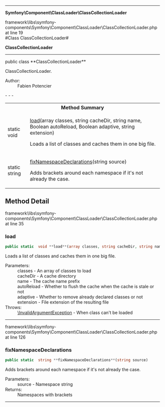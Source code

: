 - - -

**Symfony\Component\ClassLoader\ClassCollectionLoader**
<div class="location">framework\libs\symfony-components\Symfony\Component\ClassLoader\ClassCollectionLoader.php at line 19</div>
#Class ClassCollectionLoader#

**ClassCollectionLoader**


- - -

<p class="signature">public  class **ClassCollectionLoader**</p>

<div class="comment" id="overview_description"><p>ClassCollectionLoader.</p></div>

<dl>
<dt>Author:</dt>
<dd>Fabien Potencier <fabien@symfony.com></dd>
</dl>
- - -

<table id="summary_method">
<tr><th colspan="2">Method Summary</th></tr>
<tr>
<td class="type">static  void</td>
<td class="description"><p class="name"><a href="#load">load</a>(array classes, string cacheDir, string name, Boolean autoReload, Boolean adaptive, string extension)</p><p class="description">Loads a list of classes and caches them in one big file.</p></td>
</tr>
<tr>
<td class="type">static  string</td>
<td class="description"><p class="name"><a href="#fixNamespaceDeclarations">fixNamespaceDeclarations</a>(string source)</p><p class="description">Adds brackets around each namespace if it's not already the case.</p></td>
</tr>
</table>

<h2 id="detail_method">Method Detail</h2>
<div class="location">framework\libs\symfony-components\Symfony\Component\ClassLoader\ClassCollectionLoader.php at line 35</div>
<h3 id="load()">load</h3>

```php
public static  void **load**(array classes, string cacheDir, string name, Boolean autoReload, Boolean adaptive, string extension)
```
<div class="details">
<p>Loads a list of classes and caches them in one big file.</p><dl>
<dt>Parameters:</dt>
<dd>classes - An array of classes to load</dd>
<dd>cacheDir - A cache directory</dd>
<dd>name - The cache name prefix</dd>
<dd>autoReload - Whether to flush the cache when the cache is stale or not</dd>
<dd>adaptive - Whether to remove already declared classes or not</dd>
<dd>extension - File extension of the resulting file</dd>
<dt>Throws:</dt>
<dd><a href="../../../symfony/component/dependencyinjection/exception/invalidargumentexception.html">\InvalidArgumentException</a> - When class can't be loaded</dd>
</dl>
</div>

- - -

<div class="location">framework\libs\symfony-components\Symfony\Component\ClassLoader\ClassCollectionLoader.php at line 126</div>
<h3 id="fixNamespaceDeclarations()">fixNamespaceDeclarations</h3>

```php
public static  string **fixNamespaceDeclarations**(string source)
```
<div class="details">
<p>Adds brackets around each namespace if it's not already the case.</p><dl>
<dt>Parameters:</dt>
<dd>source - Namespace string</dd>
<dt>Returns:</dt>
<dd>Namespaces with brackets</dd>
</dl>
</div>

- - -


